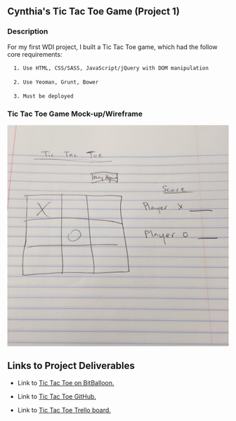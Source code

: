 <h2>Cynthia's Tic Tac Toe Game (Project 1)</h2>

<h3>Description</h3>
  <p>For my first WDI project, I built a Tic Tac Toe game, which had the follow core requirements:</p>

      1. Use HTML, CSS/SASS, JavaScript/jQuery with DOM manipulation

      2. Use Yeoman, Grunt, Bower

      3. Must be deployed

<h3>Tic Tac Toe Game Mock-up/Wireframe</h3>

  <img src="https://github.com/cynthiahanna/project1tictactoe/blob/master/app/images/tictactoewireframe.jpg" style="max-width:100%;">

<h2>Links to Project Deliverables</h2>

  <ul>
    <li>Link to <a href="http://biographer-aaron-40083.bitballoon.com/" target="_blank">Tic Tac Toe on BitBalloon.</a></li>
  </ul>

  <ul>
    <li>Link to <a href="https://github.com/cynthiahanna/project1tictactoe" target="_blank">Tic Tac Toe GitHub.</a></li>
  </ul>

  <ul>
    <li>Link to <a href="https://trello.com/b/pJQ4vvzX/tic-tac-toe" target="_blank">Tic Tac Toe Trello board.</a></li>
  </ul>
